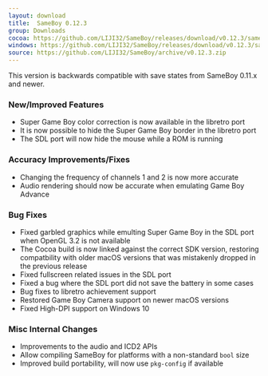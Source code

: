 ```yaml
---
layout: download
title:  SameBoy 0.12.3
group: Downloads
cocoa: https://github.com/LIJI32/SameBoy/releases/download/v0.12.3/sameboy_cocoa_v0.12.3.zip
windows: https://github.com/LIJI32/SameBoy/releases/download/v0.12.3/sameboy_winsdl_v0.12.3.zip
source: https://github.com/LIJI32/SameBoy/archive/v0.12.3.zip
---
```

This version is backwards compatible with save states from SameBoy 0.11.x and newer.

### New/Improved Features
* Super Game Boy color correction is now available in the libretro port
* It is now possible to hide the Super Game Boy border in the libretro port
* The SDL port will now hide the mouse while a ROM is running

### Accuracy Improvements/Fixes
* Changing the frequency of channels 1 and 2 is now more accurate
* Audio rendering should now be accurate when emulating Game Boy Advance

### Bug Fixes
* Fixed garbled graphics while emulting Super Game Boy in the SDL port when OpenGL 3.2 is not available
* The Cocoa build is now linked against the correct SDK version, restoring compatbility with older macOS versions that was mistakenly dropped in the previous release
* Fixed fullscreen related issues in the SDL port
* Fixed a bug where the SDL port did not save the battery in some cases
* Bug fixes to libretro achievement support
* Restored Game Boy Camera support on newer macOS versions
* Fixed High-DPI support on Windows 10

### Misc Internal Changes
* Improvements to the audio and ICD2 APIs
* Allow compiling SameBoy for platforms with a non-standard `bool` size
* Improved build portability, will now use `pkg-config` if available
